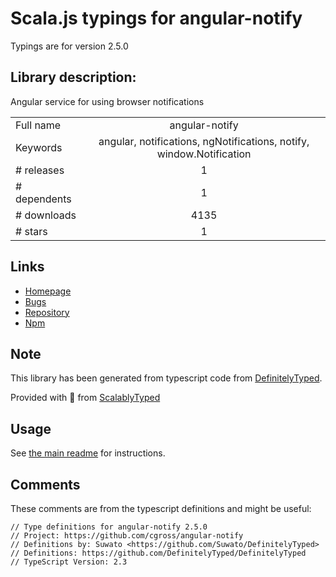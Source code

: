 
# Scala.js typings for angular-notify

Typings are for version 2.5.0

## Library description:
Angular service for using browser notifications

|                    |                 |
| ------------------ | :-------------: |
| Full name          | angular-notify |
| Keywords           | angular, notifications, ngNotifications, notify, window.Notification |
| # releases         | 1 |
| # dependents       | 1 |
| # downloads        | 4135 |
| # stars            | 1 |

## Links
- [Homepage](https://github.com/hanford/angular-notify#readme)
- [Bugs](https://github.com/hanford/angular-notify/issues)
- [Repository](https://github.com/hanford/angular-notify)
- [Npm](https://www.npmjs.com/package/angular-notify)
    


## Note
This library has been generated from typescript code from [DefinitelyTyped](https://definitelytyped.org).

Provided with :purple_heart: from [ScalablyTyped](https://github.com/oyvindberg/ScalablyTyped)

## Usage
See [the main readme](../../readme.md) for instructions.

## Comments

These comments are from the typescript definitions and might be useful:
```
// Type definitions for angular-notify 2.5.0
// Project: https://github.com/cgross/angular-notify
// Definitions by: Suwato <https://github.com/Suwato/DefinitelyTyped>
// Definitions: https://github.com/DefinitelyTyped/DefinitelyTyped
// TypeScript Version: 2.3

```

